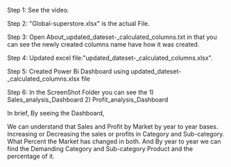 Step 1: See the video.

Step 2: "Global-superstore.xlsx" is the actual File.

Step 3: Open About_updated_dateset-_calculated_columns.txt in that you can see the newly created columns name have how it was created.

Step 4: Updated excel file:"updated_dateset-_calculated_columns.xlsx".

Step 5: Created Power Bi Dashboard using updated_dateset-_calculated_columns.xlsx file

Step 6: In the ScreenShot Folder you can see the 
                1) Sales_analysis_Dashboard 
                2) Profit_analysis_Dashboard
                

In brief,
By seeing the Dashboard,

We can understand that Sales and Profit by Market by year to year bases.
Increasing or Decreasing the sales or profits in Category and Sub-category. 
What Percent the Market has changed in both.
And By year to year we can find the Demanding Category and Sub-category Product and the percentage of it.
